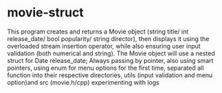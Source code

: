 # movie-struct

This program creates and returns a Movie object (string title/ int release_date/ bool popularity/ string director), then displays it using the overloaded stream insertion operator, while also ensuring user input validation (both numerical and string). The Movie object will use a nested struct for Date release_date;
Always passing by pointer, also using smart pointers, using enum for menu options for the first time, separated all function into their respective directories, utils (input validation and menu option)and src (movie.h/cpp)
experimenting with logs
